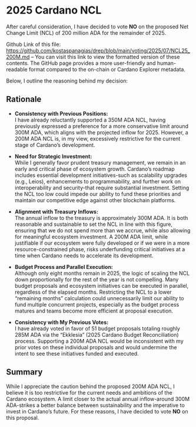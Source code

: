 # 2025 Cardano NCL

After careful consideration, I have decided to vote **NO** on the proposed Net Change Limit (NCL) of 200 million ADA for the remainder of 2025.

Github Link of this file: https://github.com/kostaspanagias/drep/blob/main/voting/2025/07/NCL25_200M.md – You can visit this link to view the formatted version of these contents. The GitHub page provides a more user-friendly and human-readable format compared to the on-chain or Cardano Explorer metadata.

Below, I outline the reasoning behind my decision:
 
## Rationale

- **Consistency with Previous Positions:**  
  I have already reluctantly supported a 350M ADA NCL, having previously expressed a preference for a more conservative limit around 300M ADA, which aligns with the projected inflow for 2025. However, a 200M ADA NCL is, in my view, excessively restrictive for the current stage of Cardano’s development.

- **Need for Strategic Investment:**  
  While I generally favor prudent treasury management, we remain in an early and critical phase of ecosystem growth. Cardano’s roadmap includes essential development initiatives-such as scalability upgrades (e.g., Leios), enhancements to programmability, and further work on interoperability and security-that require substantial investment. Setting the NCL too low could impede our ability to fund these priorities and maintain our competitive edge against other blockchain platforms.

- **Alignment with Treasury Inflows:**  
  The annual inflow to the treasury is approximately 300M ADA. It is both reasonable and sustainable to set the NCL in line with this figure, ensuring that we do not spend more than we accrue, while also allowing for meaningful ecosystem investment. A 200M ADA limit, while justifiable if our ecosystem were fully developed or if we were in a more resource-constrained phase, risks underfunding critical initiatives at a time when Cardano needs to accelerate its development.

- **Budget Process and Parallel Execution:**  
  Although only eight months remain in 2025, the logic of scaling the NCL down proportionally for the rest of the year is not compelling. Many budget proposals and ecosystem initiatives can be executed in parallel, regardless of the elapsed months. Restricting the NCL to a lower “remaining months” calculation could unnecessarily limit our ability to fund multiple concurrent projects, especially as the budget process matures and teams become more efficient at proposal execution.

- **Consistency with My Previous Votes:**  
  I have already voted in favor of 51 budget proposals totaling roughly 285M ADA via the “Ekklesia” (2025 Cardano Budget Reconciliation) process. Supporting a 200M ADA NCL would be inconsistent with my prior votes on these individual proposals and would undermine the intent to see these initiatives funded and executed.


## Summary
While I appreciate the caution behind the proposed 200M ADA NCL, I believe it is too restrictive for the current needs and ambitions of the Cardano ecosystem. A limit closer to the actual annual inflow-around 300M ADA-strikes a better balance between sustainability and the imperative to invest in Cardano’s future. For these reasons, I have decided to vote **NO** on this proposal.


